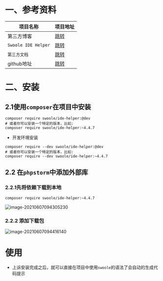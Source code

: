 # 一、参考资料

| 项目名称            | 项目地址                                                     |
| ------------------- | ------------------------------------------------------------ |
| 第三方博客          | [跳转](https://blog.csdn.net/qq_37970180/article/details/103501759) |
| `Swoole IDE Helper` | [跳转](https://github.com/swoole/ide-helper)                 |
| `第三方文档`        | [跳转](https://toscode.gitee.com/JYPHP/swoole-ide-helper)    |
| github地址          | [跳转](https://github.com/wudi/swoole-ide-helper)            |

# 二、安装

 ## 2.1使用`composer`在项目中安装

```shell
composer require swoole/ide-helper:@dev
# 或者你可以安装一个特定的版本，比如:
composer require swoole/ide-helper:~4.4.7
```

- 开发环境安装

```shell
composer require --dev swoole/ide-helper:@dev
# 或者你可以安装一个特定的版本，比如:
composer require --dev swoole/ide-helper:~4.4.7
```

## 2.2 在`phpstorm`中添加外部库

### 2.2.1先将依赖下载到本地

```shell
composer require swoole/ide-helper:~4.4.7
```

![image-20210607094305230](https://gitee.com/yaolliuyang/blogImages/raw/master/blogImages/image-20210607094305230.png)

### 2.2.2 添加下载包

![image-20210607094416140](https://gitee.com/yaolliuyang/blogImages/raw/master/blogImages/image-20210607094416140.png)

# 使用

- 上诉安装完成之后，就可以直接在项目中使用`swoole`的语法了会自动的生成代码提示